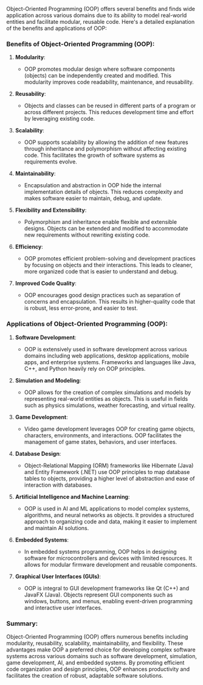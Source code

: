 Object-Oriented Programming (OOP) offers several benefits and finds wide application across various domains due to its ability to model real-world entities and facilitate modular, reusable code. Here's a detailed explanation of the benefits and applications of OOP:

### Benefits of Object-Oriented Programming (OOP):

1. **Modularity**:
   - OOP promotes modular design where software components (objects) can be independently created and modified. This modularity improves code readability, maintenance, and reusability.

2. **Reusability**:
   - Objects and classes can be reused in different parts of a program or across different projects. This reduces development time and effort by leveraging existing code.

3. **Scalability**:
   - OOP supports scalability by allowing the addition of new features through inheritance and polymorphism without affecting existing code. This facilitates the growth of software systems as requirements evolve.

4. **Maintainability**:
   - Encapsulation and abstraction in OOP hide the internal implementation details of objects. This reduces complexity and makes software easier to maintain, debug, and update.

5. **Flexibility and Extensibility**:
   - Polymorphism and inheritance enable flexible and extensible designs. Objects can be extended and modified to accommodate new requirements without rewriting existing code.

6. **Efficiency**:
   - OOP promotes efficient problem-solving and development practices by focusing on objects and their interactions. This leads to cleaner, more organized code that is easier to understand and debug.

7. **Improved Code Quality**:
   - OOP encourages good design practices such as separation of concerns and encapsulation. This results in higher-quality code that is robust, less error-prone, and easier to test.

### Applications of Object-Oriented Programming (OOP):

1. **Software Development**:
   - OOP is extensively used in software development across various domains including web applications, desktop applications, mobile apps, and enterprise systems. Frameworks and languages like Java, C++, and Python heavily rely on OOP principles.

2. **Simulation and Modeling**:
   - OOP allows for the creation of complex simulations and models by representing real-world entities as objects. This is useful in fields such as physics simulations, weather forecasting, and virtual reality.

3. **Game Development**:
   - Video game development leverages OOP for creating game objects, characters, environments, and interactions. OOP facilitates the management of game states, behaviors, and user interfaces.

4. **Database Design**:
   - Object-Relational Mapping (ORM) frameworks like Hibernate (Java) and Entity Framework (.NET) use OOP principles to map database tables to objects, providing a higher level of abstraction and ease of interaction with databases.

5. **Artificial Intelligence and Machine Learning**:
   - OOP is used in AI and ML applications to model complex systems, algorithms, and neural networks as objects. It provides a structured approach to organizing code and data, making it easier to implement and maintain AI solutions.

6. **Embedded Systems**:
   - In embedded systems programming, OOP helps in designing software for microcontrollers and devices with limited resources. It allows for modular firmware development and reusable components.

7. **Graphical User Interfaces (GUIs)**:
   - OOP is integral to GUI development frameworks like Qt (C++) and JavaFX (Java). Objects represent GUI components such as windows, buttons, and menus, enabling event-driven programming and interactive user interfaces.

### Summary:

Object-Oriented Programming (OOP) offers numerous benefits including modularity, reusability, scalability, maintainability, and flexibility. These advantages make OOP a preferred choice for developing complex software systems across various domains such as software development, simulation, game development, AI, and embedded systems. By promoting efficient code organization and design principles, OOP enhances productivity and facilitates the creation of robust, adaptable software solutions.
